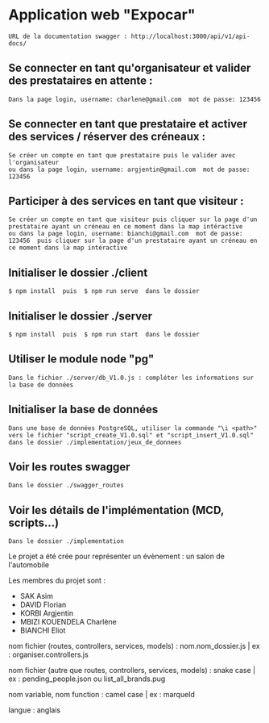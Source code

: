 # Application web "Expocar"
```
URL de la documentation swagger : http://localhost:3000/api/v1/api-docs/
```

## Se connecter en tant qu'organisateur et valider des prestataires en attente :
```
Dans la page login, username: charlene@gmail.com  mot de passe: 123456
```

## Se connecter en tant que prestataire et activer des services / réserver des créneaux :
```
Se créer un compte en tant que prestataire puis le valider avec l'organisateur 
ou dans la page login, username: argjentin@gmail.com  mot de passe: 123456
```

## Participer à des services en tant que visiteur :
```
Se créer un compte en tant que visiteur puis cliquer sur la page d'un prestataire ayant un créneau en ce moment dans la map intéractive
ou dans la page login, username: bianchi@gmail.com  mot de passe: 123456  puis cliquer sur la page d'un prestataire ayant un créneau en ce moment dans la map intéractive
```

## Initialiser le dossier ./client
```
$ npm install  puis  $ npm run serve  dans le dossier 
```

## Initialiser le dossier ./server
```
$ npm install  puis  $ npm run start  dans le dossier
```

## Utiliser le module node "pg"
```
Dans le fichier ./server/db_V1.0.js : compléter les informations sur la base de données
```

## Initialiser la base de données
```
Dans une base de données PostgreSQL, utiliser la commande "\i <path>" vers le fichier "script_create_V1.0.sql" et "script_insert_V1.0.sql" dans le dossier ./implementation/jeux_de_donnees
```

## Voir les routes swagger
```
Dans le dossier ./swagger_routes
```

## Voir les détails de l'implémentation (MCD, scripts...)
```
Dans le dossier ./implementation
```

Le projet a été crée pour représenter un évènement : un salon de l'automobile

Les membres du projet sont :
- SAK Asim
- DAVID Florian
- KORBI Argjentin
- MBIZI KOUENDELA Charlène
- BIANCHI Eliot

nom fichier (routes, controllers, services, models) : nom.nom_dossier.js | ex : organiser.controllers.js

nom fichier (autre que routes, controllers, services, models) : snake case | ex : pending_people.json ou list_all_brands.pug

nom variable, nom function : camel case | ex : marqueId

langue : anglais
